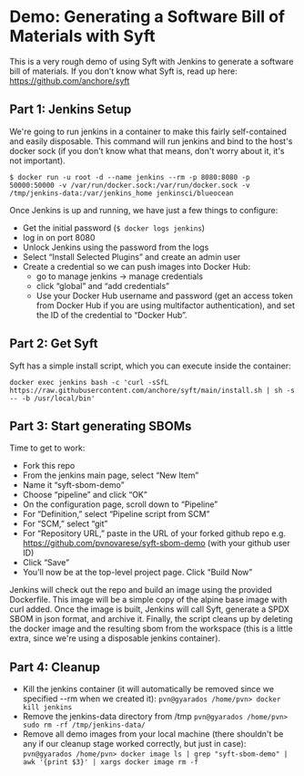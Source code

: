 # Demo: Generating a Software Bill of Materials with Syft

This is a very rough demo of using Syft with Jenkins to generate a software bill of materials.  If you don't know what Syft is, read up here: https://github.com/anchore/syft

## Part 1: Jenkins Setup

We're going to run jenkins in a container to make this fairly self-contained and easily disposable.  This command will run jenkins and bind to the host's docker sock (if you don't know what that means, don't worry about it, it's not important).

`$ docker run -u root -d --name jenkins --rm -p 8080:8080 -p 50000:50000 -v /var/run/docker.sock:/var/run/docker.sock -v /tmp/jenkins-data:/var/jenkins_home jenkinsci/blueocean
`

Once Jenkins is up and running, we have just a few things to configure:
- Get the initial password (`$ docker logs jenkins`)
- log in on port 8080
- Unlock Jenkins using the password from the logs
- Select “Install Selected Plugins” and create an admin user
- Create a credential so we can push images into Docker Hub:
	- go to manage jenkins -> manage credentials
	- click “global” and “add credentials”
	- Use your Docker Hub username and password (get an access token from Docker Hub if you are using multifactor authentication), and set the ID of the credential to “Docker Hub”.

## Part 2: Get Syft
Syft has a simple install script, which you can execute inside the container:

`docker exec jenkins bash -c 'curl -sSfL https://raw.githubusercontent.com/anchore/syft/main/install.sh | sh -s -- -b /usr/local/bin'`

## Part 3: Start generating SBOMs

Time to get to work:

- Fork this repo
- From the jenkins main page, select “New Item” 
- Name it “syft-sbom-demo”
- Choose “pipeline” and click “OK”
- On the configuration page, scroll down to “Pipeline”
- For “Definition,” select “Pipeline script from SCM”
- For “SCM,” select “git”
- For “Repository URL,” paste in the URL of your forked github repo
	e.g. https://github.com/pvnovarese/syft-sbom-demo (with your github user ID)
- Click “Save”
- You’ll now be at the top-level project page.  Click “Build Now”

Jenkins will check out the repo and build an image using the provided Dockerfile.  This image will be a simple copy of the alpine base image with curl added.  Once the image is built, Jenkins will call Syft, generate a SPDX SBOM in json format, and archive it.  Finally, the script cleans up by deleting the docker image and the resulting sbom from the workspace (this is a little extra, since we're using a disposable jenkins container).


## Part 4: Cleanup
- Kill the jenkins container (it will automatically be removed since we specified --rm when we created it):
	`pvn@gyarados /home/pvn> docker kill jenkins`
- Remove the jenkins-data directory from /tmp
	`pvn@gyarados /home/pvn> sudo rm -rf /tmp/jenkins-data/`
- Remove all demo images from your local machine (there shouldn't be any if our cleanup stage worked correctly, but just in case):
	`pvn@gyarados /home/pvn> docker image ls | grep "syft-sbom-demo" | awk '{print $3}' | xargs docker image rm -f`

